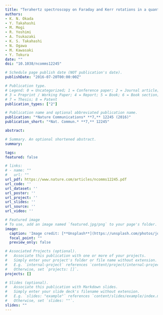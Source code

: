 ```yaml
---
title: "Terahertz spectroscopy on Faraday and Kerr rotations in a quantum anomalous Hall state"
authors:
- K. N. Okada
- Y. Takahashi
- M. Mogi
- R. Yoshimi
- A. Tsukazaki
- K. S. Takahashi
- N. Ogawa
- M. Kawasaki
- Y. Tokura
date: ""
doi: "10.1038/ncomms12245"

# Schedule page publish date (NOT publication's date).
publishDate: "2016-07-20T00:00:00Z"

# Publication type.
# Legend: 0 = Uncategorized; 1 = Conference paper; 2 = Journal article;
# 3 = Preprint / Working Paper; 4 = Report; 5 = Book; 6 = Book section;
# 7 = Thesis; 8 = Patent
publication_types: ["2"]

# Publication name and optional abbreviated publication name.
publication: "*Nature Communications* **7,** 12245 (2016)"
publication_short: "*Nat. Commun.* **7,** 12245"

abstract: 

# Summary. An optional shortened abstract.
summary: 

tags:
featured: false

# links:
# - name: ""
#   url: ""
url_pdf: https://www.nature.com/articles/ncomms12245.pdf
url_code: ''
url_dataset: ''
url_poster: ''
url_project: ''
url_slides: ''
url_source: ''
url_video: ''

# Featured image
# To use, add an image named `featured.jpg/png` to your page's folder. 
image:
  caption: 'Image credit: [**Unsplash**](https://unsplash.com/photos/jdD8gXaTZsc)'
  focal_point: ""
  preview_only: false

# Associated Projects (optional).
#   Associate this publication with one or more of your projects.
#   Simply enter your project's folder or file name without extension.
#   E.g. `internal-project` references `content/project/internal-project/index.md`.
#   Otherwise, set `projects: []`.
projects: []

# Slides (optional).
#   Associate this publication with Markdown slides.
#   Simply enter your slide deck's filename without extension.
#   E.g. `slides: "example"` references `content/slides/example/index.md`.
#   Otherwise, set `slides: ""`.
slides: ""
---
```


<!-- Supplementary notes can be added here, including [code and math](https://sourcethemes.com/academic/docs/writing-markdown-latex/).-->


